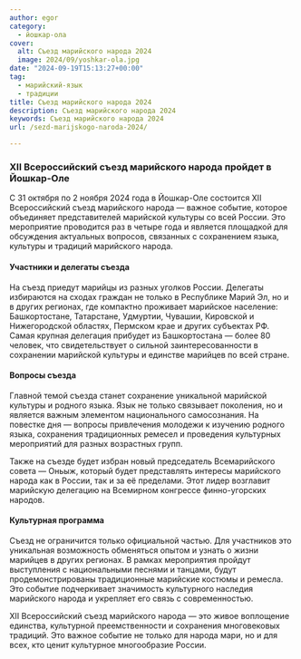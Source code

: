 ```yaml
---
author: egor
category:
  - йошкар-ола
cover:
  alt: Съезд марийского народа 2024
  image: 2024/09/yoshkar-ola.jpg
date: "2024-09-19T15:13:27+00:00"
tag:
  - марийский-язык
  - традиции
title: Съезд марийского народа 2024
description: Съезд марийского народа 2024
keywords: Съезд марийского народа 2024
url: /sezd-marijskogo-naroda-2024/

---
```

### XII Всероссийский съезд марийского народа пройдет в Йошкар-Оле

С 31 октября по 2 ноября 2024 года в Йошкар-Оле состоится XII Всероссийский съезд марийского народа — важное событие, которое объединяет представителей марийской культуры со всей России. Это мероприятие проводится раз в четыре года и является площадкой для обсуждения актуальных вопросов, связанных с сохранением языка, культуры и традиций марийского народа.

#### Участники и делегаты съезда

На съезд приедут марийцы из разных уголков России. Делегаты избираются на сходах граждан не только в Республике Марий Эл, но и в других регионах, где компактно проживает марийское население: Башкортостане, Татарстане, Удмуртии, Чувашии, Кировской и Нижегородской областях, Пермском крае и других субъектах РФ. Самая крупная делегация прибудет из Башкортостана — более 80 человек, что свидетельствует о сильной заинтересованности в сохранении марийской культуры и единстве марийцев по всей стране.

#### Вопросы съезда

Главной темой съезда станет сохранение уникальной марийской культуры и родного языка. Язык не только связывает поколения, но и является важным элементом национального самосознания. На повестке дня — вопросы привлечения молодежи к изучению родного языка, сохранения традиционных ремесел и проведения культурных мероприятий для разных возрастных групп.

Также на съезде будет избран новый председатель Всемарийского совета — Оньыж, который будет представлять интересы марийского народа как в России, так и за её пределами. Этот лидер возглавит марийскую делегацию на Всемирном конгрессе финно-угорских народов.

#### Культурная программа

Съезд не ограничится только официальной частью. Для участников это уникальная возможность обменяться опытом и узнать о жизни марийцев в других регионах. В рамках мероприятия пройдут выступления с национальными песнями и танцами, будут продемонстрированы традиционные марийские костюмы и ремесла. Это событие подчеркивает значимость культурного наследия марийского народа и укрепляет его связь с современностью.

XII Всероссийский съезд марийского народа — это живое воплощение единства, культурной преемственности и сохранения многовековых традиций. Это важное событие не только для народа мари, но и для всех, кто ценит культурное многообразие России.
